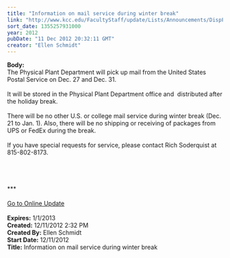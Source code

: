 ```yaml
---
title: "Information on mail service during winter break"
link: "http://www.kcc.edu/FacultyStaff/update/Lists/Announcements/DispForm.aspx?ID=932"
sort_date: 1355257931000
year: 2012
pubDate: "11 Dec 2012 20:32:11 GMT"
creator: "Ellen Schmidt"
---
```


<div><b>Body:</b> <div class="ExternalClass0C6F8AADA06249CEAB2AD6B19F149B40">
<div>The Physical Plant Department will pick up mail from the United States Postal Service on Dec. 27 and Dec. 31.</div>
<div> </div>
<div>It will be stored in the Physical Plant Department office and  distributed after the holiday break.  </div>
<div> </div>
<div>There will be no other U.S. or college mail service during winter break (Dec. 21 to Jan. 1). Also, there will be no shipping or receiving of packages from UPS or FedEx during the break.</div>
<div> </div>
<div>If you have special requests for service, please contact Rich Soderquist at 815-802-8173.</div>
<div> </div>
<div> </div>
<div> </div>
<div> </div>
<div>
<div>***</div>
<div> </div>
<div><a href="/FacultyStaff/update/Pages/dailyupdate.aspx">Go to Online Update</a></div>
<div><br /></div></div></div></div>
<div><b>Expires:</b> 1/1/2013</div>
<div><b>Created:</b> 12/11/2012 2:32 PM</div>
<div><b>Created By:</b> Ellen Schmidt</div>
<div><b>Start Date:</b> 12/11/2012</div>
<div><b>Title:</b> Information on mail service during winter break</div>

